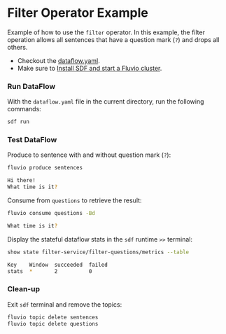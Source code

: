 # Filter Operator Example

Example of how to use the `filter` operator. In this example, the filter operation allows all sentences that have a question mark (`?`) and drops all others.

* Checkout the [dataflow.yaml](./dataflow.yaml).
* Make sure to [Install SDF and start a Fluvio cluster].

### Run DataFlow

With the `dataflow.yaml` file in the current directory, run the following commands:

```bash
sdf run
```

### Test DataFlow

Produce to sentence with and without question mark (`?`):

```bash
fluvio produce sentences
```

```bash
Hi there!
What time is it?
```

Consume from `questions` to retrieve the result:

```bash
fluvio consume questions -Bd
```

```bash
What time is it?
```

Display the stateful dataflow stats in the `sdf` runtime `>>` terminal:

```bash
show state filter-service/filter-questions/metrics --table
```

```bash
Key    Window  succeeded  failed
stats  *       2          0
```

### Clean-up

Exit `sdf` terminal and remove the topics:

```bash
fluvio topic delete sentences
fluvio topic delete questions
```

[Install SDF and start a Fluvio cluster]: /README.MD#prerequisites